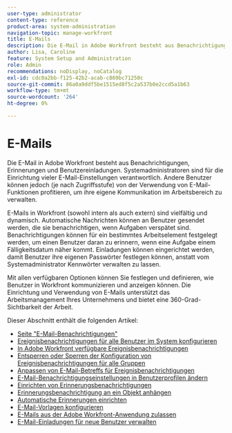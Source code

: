 ```yaml
---
user-type: administrator
content-type: reference
product-area: system-administration
navigation-topic: manage-workfront
title: E-Mails
description: Die E-Mail in Adobe Workfront besteht aus Benachrichtigungen, Erinnerungen und Benutzereinladungen. Systemadministratoren sind für die Einrichtung vieler E-Mail-Einstellungen verantwortlich. Andere Benutzer können jedoch (je nach Zugriffsstufe) von der Verwendung von E-Mail-Funktionen profitieren, um ihre eigene Kommunikation im Arbeitsbereich zu verwalten.
author: Lisa, Caroline
feature: System Setup and Administration
role: Admin
recommendations: noDisplay, noCatalog
exl-id: cdc0a2bb-f125-42b2-acab-c869bc71250c
source-git-commit: 86a0a9ddf5be1515ed8f5c2a537b0e2ccd5a1b63
workflow-type: tm+mt
source-wordcount: '264'
ht-degree: 0%

---
```


# E-Mails

Die E-Mail in Adobe Workfront besteht aus Benachrichtigungen, Erinnerungen und Benutzereinladungen. Systemadministratoren sind für die Einrichtung vieler E-Mail-Einstellungen verantwortlich. Andere Benutzer können jedoch (je nach Zugriffsstufe) von der Verwendung von E-Mail-Funktionen profitieren, um ihre eigene Kommunikation im Arbeitsbereich zu verwalten.

E-Mails in Workfront (sowohl intern als auch extern) sind vielfältig und dynamisch. Automatische Nachrichten können an Benutzer gesendet werden, die sie benachrichtigen, wenn Aufgaben verspätet sind. Benachrichtigungen können für ein bestimmtes Arbeitselement festgelegt werden, um einen Benutzer daran zu erinnern, wenn eine Aufgabe einem Fälligkeitsdatum näher kommt. Einladungen können eingerichtet werden, damit Benutzer ihre eigenen Passwörter festlegen können, anstatt vom Systemadministrator Kennwörter verwalten zu lassen.

Mit allen verfügbaren Optionen können Sie festlegen und definieren, wie Benutzer in Workfront kommunizieren und anzeigen können. Die Einrichtung und Verwendung von E-Mails unterstützt das Arbeitsmanagement Ihres Unternehmens und bietet eine 360-Grad-Sichtbarkeit der Arbeit.

Dieser Abschnitt enthält die folgenden Artikel:

* [Seite &quot;E-Mail-Benachrichtigungen&quot;](../../../administration-and-setup/manage-workfront/emails/email-notifications-page.md)
* [Ereignisbenachrichtigungen für alle Benutzer im System konfigurieren](../../../administration-and-setup/manage-workfront/emails/configure-event-notifications-for-everyone-in-the-system.md)
* [In Adobe Workfront verfügbare Ereignisbenachrichtigungen](../../../administration-and-setup/manage-workfront/emails/event-notifications-available-in-wf.md)
* [Entsperren oder Sperren der Konfiguration von Ereignisbenachrichtigungen für alle Gruppen](../../../administration-and-setup/manage-workfront/emails/unlock-configuration-of-event-notifications-for-groups.md)
* [Anpassen von E-Mail-Betreffs für Ereignisbenachrichtigungen](../../../administration-and-setup/manage-workfront/emails/custom-email-subjects-event-notification.md)
* [E-Mail-Benachrichtigungseinstellungen in Benutzerprofilen ändern](../../../administration-and-setup/manage-workfront/emails/modify-email-notification-settings-user-profiles.md)
* [Einrichten von Erinnerungsbenachrichtigungen](../../../administration-and-setup/manage-workfront/emails/set-up-reminder-notifications.md)
* [Erinnerungsbenachrichtigung an ein Objekt anhängen](../../../workfront-basics/using-notifications/attach-reminder-notification-object.md)
* [Automatische Erinnerungen einrichten](../../../administration-and-setup/manage-workfront/emails/setting-up-automatic-reminders.md)
* [E-Mail-Vorlagen konfigurieren](../../../administration-and-setup/manage-workfront/emails/configure-email-templates.md)
* [E-Mails aus der Adobe Workfront-Anwendung zulassen](../../../administration-and-setup/manage-workfront/emails/allow-emails-from-wf-app.md)
* [E-Mail-Einladungen für neue Benutzer verwalten](../../../administration-and-setup/manage-workfront/emails/manage-email-invitations.md)

